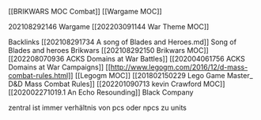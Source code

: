 [[BRIKWARS MOC Combat]]
[[Wargame MOC]]

202108292146 Wargame
[[202203091144 War Theme MOC]]


Backlinks
[[202108291734 A song of Blades and Heroes.md]] Song of Blades and heroes
Brikwars [[202108292150 Brikwars MOC]]
[[202208070936 ACKS Domains at War Battles]]
[[202004061756 ACKS Domains at War Campaigns]]
[[http://www.legogm.com/2016/12/d-mass-combat-rules.html]] [[Legogm MOC]] [[201802150229 Lego Game Master_ D&D Mass Combat Rules]]
[[202201090713 kevin Crawford MOC]][[202002271019.1 An Echo Resounding]]
Black Company
 
zentral ist immer verhältnis von pcs oder npcs zu units
